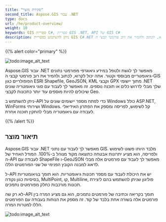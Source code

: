 ```yaml
---
title: "סקירת מוצר"
second_title: Aspose.GIS עבור .NET
type: docs
url: /he/product-overview/
weight: 10
keywords: GIS ספריית C#, ספריית GIS .NET, API של GIS C#
description: ניתן להשתמש בספריית GIS C#.NET כדי לאחזר ולערוך נתונים גיאוגרפיים בפורמטי נתונים גיאומטריים מבוססי וקטור. ניתן לקרוא, לכתוב ולהמיר את רוב פורמטי קבצי ה-GIS העיקריים, כגון ESRI Shapefile, GeoJSON, KML וקבצי GPX, בתוך יישומי .NET שלך מבלי צורך בכלים או תוכנה נוספים. גיאומטריות בסיסיות כמו נקודה, MultiPoint, קו, Multiline ופוליגון נתמכות על ידי ה-API ויכולות לשמש לבניית מאפיינים מורכבים בפורמטים תואמים.
---
```


{{% alert color="primary" %}} 

![todo:image_alt_text](product-overview_1)

Aspose.GIS עבור .NET מאפשר לך לגשת ולטפל במידע גיאוגרפי מפורמטי נתונים גיאומטריים מבוססי וקטור. אתה יכול לקרוא, לכתוב ולהמיר את רוב פורמטי קבצי ה-GIS הפופולריים כגון ESRI Shapefile, GeoJSON, KML וקבצי GPX מתוך יישומי .NET שלך מבלי לדרוש כלים או תוכנה נוספים. זה מאפשר לך לעבוד עם סוגי גיאומטריה שונים שיכולים להיות מוספים עוד יותר כתכונות לקבצי Geo. 

ניתן להשתמש ב-API כדי לפתח מספר יישומים שונים על Windows כולל ASP.NET, WinForms ושירותי Windows. קל לשימוש, לפריסה ומספק את הפתרון האידיאלי לעבודה עם גיאומטריה מבלי להתקין תוכנה אחרת.

{{% /alert %}} 
## **תיאור מוצר**
Aspose.GIS עבור .NET מאפשר לך לעבוד עם נתוני GIS. מלבד היותו פשוט לשימוש ולפריסה, הוא מציע יתרונות אבטחה כתוצאה מקוד מנוהל ב-100%. המודל האחיד של ה-API לעבודה עם ShapeFile ו-GeoJSON מאפשר לך לעבוד עם פורמטים אלה מבלי לדאוג למבנה הקובץ הפנימי של שני הפורמטים הללו.

ל-API יש את היכולת לעבוד עם מספר תכונות גיאומטריות. הוא תומך בגיאומטריות בסיסיות כגון נקודה, MultiPoint, קו, Multiline, פוליגון שניתן להשתמש בהם ליצירת תכונות מורכבות כחלק מפורמטים נתמכים.

לא רק שה-API תומך בקריאה וכתיבה של פורמטים נתמכים, הוא גם מציע המרה בין פורמטים אלה בשורה אחת בלבד של קוד. זה מספק את הנוחות בעבודה עם הפורמטים הללו למטרות המרה.

![todo:image_alt_text](product-overview_2.png)
